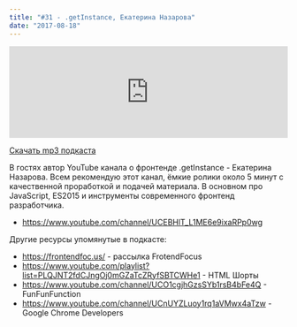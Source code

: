 ```yaml
---
title: "#31 - .getInstance, Екатерина Назарова"
date: "2017-08-18"
---
```


<iframe width="100%" height="166" scrolling="no" frameborder="no" src="https://w.soundcloud.com/player/?url=https%3A//api.soundcloud.com/tracks/338453855&amp;color=ff5500&amp;auto_play=false&amp;hide_related=false&amp;show_comments=true&amp;show_user=true&amp;show_reposts=false"></iframe>

<a href="https://5minreact.podster.fm/31/download/audio.mp3?download=yes&media=file"><i class="fa fa-download"></i> Скачать mp3 подкаста</a>

В гостях автор YouTube канала о фронтенде .getInstance - Екатерина Назарова. Всем рекомендую этот канал, ёмкие ролики около 5 минут с качественной проработкой и подачей материала. В основном про JavaScript, ES2015 и инструменты современного фронтенд разработчика.

- https://www.youtube.com/channel/UCEBHlT_L1ME6e9ixaRPp0wg

Другие ресурсы упомянутые в подкасте:
- https://frontendfoc.us/ - рассылка FrotendFocus 
- https://www.youtube.com/playlist?list=PLQJNT2fdCJngOj0mGZaTcZRyfSBTCWHe1 - HTML Шорты
- https://www.youtube.com/channel/UCO1cgjhGzsSYb1rsB4bFe4Q - FunFunFunction
- https://www.youtube.com/channel/UCnUYZLuoy1rq1aVMwx4aTzw - Google Chrome Developers
